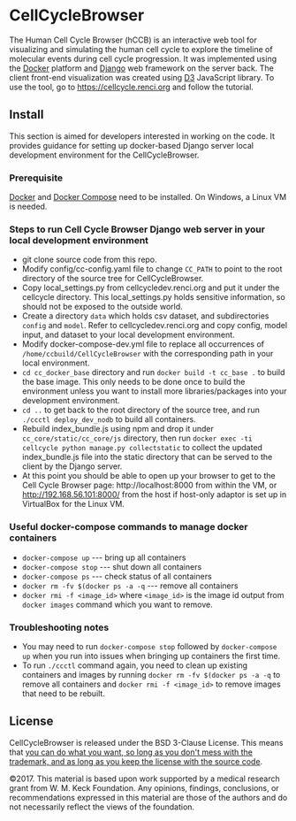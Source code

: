 # CellCycleBrowser 

The Human Cell Cycle Browser (hCCB) is an interactive web tool for visualizing and simulating the human cell cycle to explore the timeline of molecular events during cell cycle progression. It was implemented using the [Docker](https://www.docker.com/) platform and [Django](https://www.djangoproject.com/) web framework on the server back. The client front-end visualization was created using [D3](https://d3js.org/) JavaScript library. To use the tool, go to https://cellcycle.renci.org and follow the tutorial. 


## Install
This section is aimed for developers interested in working on the code. It provides guidance for setting up docker-based Django server local development environment for the CellCycleBrowser.

### Prerequisite
[Docker](https://www.docker.com/ "Docker") and [Docker Compose](https://docs.docker.com/compose/ "Docker Compose") need to be installed. On Windows, a Linux VM is needed.

### Steps to run Cell Cycle Browser Django web server in your local development environment
- git clone source code from this repo.
- Modify config/cc-config.yaml file to change ```CC_PATH``` to point to the root directory of the source tree for CellCycleBrowser.
- Copy local_settings.py from cellcycledev.renci.org and put it under the cellcycle directory. This local_settings.py holds sensitive information, so should not be exposed to the outside world.
- Create a directory ```data``` which holds csv dataset, and subdirectories ```config``` and ```model```. Refer to cellcycledev.renci.org and copy config, model input, and dataset to your local development environment.
- Modify docker-compose-dev.yml file to replace all occurrences of ```/home/ccbuild/CellCycleBrowser``` with the corresponding path in your local environment.
- ```cd cc_docker_base``` directory and run ```docker build -t cc_base .``` to build the base image. This only needs to be done once to build the environment unless you want to install more libraries/packages into your development environment.
- ```cd ..``` to get back to the root directory of the source tree, and run ```./ccctl deploy_dev_nodb``` to build all containers.
- Rebuild index_bundle.js using npm and drop it under ```cc_core/static/cc_core/js``` directory, then run ```docker exec -ti cellcycle python manage.py collectstatic``` to collect the updated index_bundle.js file into the static directory that can be served to the client by the Django server.
- At this point you should be able to open up your browser to get to the Cell Cycle Browser page: http://localhost:8000 from within the VM, or http://192.168.56.101:8000/ from the host if host-only adaptor is set up in VirtualBox for the Linux VM.


### Useful docker-compose commands to manage docker containers 
- ```docker-compose up``` --- bring up all containers
- ```docker-compose stop``` --- shut down all containers
- ```docker-compose ps``` --- check status of all containers
- ```docker rm -fv $(docker ps -a -q``` --- remove all containers
- ```docker rmi -f <image_id>``` where ```<image_id>``` is the image id output from ```docker images``` command which you want to remove. 

### Troubleshooting notes
- You may need to run ```docker-compose stop``` followed by ```docker-compose up``` when you run into issues when bringing up containers the first time. 
- To run ```./ccctl``` command again, you need to clean up existing containers and images by running ```docker rm -fv $(docker ps -a -q``` to remove all containers and ```docker rmi -f <image_id>``` to remove images that need to be rebuilt.
   
## License 

CellCycleBrowser is released under the BSD 3-Clause License. This means that [you can do what you want, so long as you don't mess with the trademark, and as long as you keep the license with the source code](https://tldrlegal.com/license/bsd-3-clause-license-(revised)).

©2017. This material is based upon work supported by a medical research grant from W. M. Keck Foundation. Any opinions, findings, conclusions, or recommendations expressed in this material are those of the authors and do not necessarily reflect the views of the foundation.